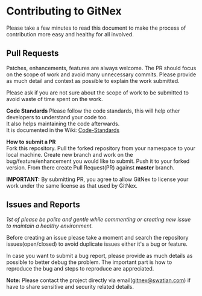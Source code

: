 # Contributing to GitNex

Please take a few minutes to read this document to make the process of contribution more easy and healthy for all involved.

## Pull Requests
Patches, enhancements, features are always welcome. The PR should focus on the scope of work and avoid many unnecessary commits. Please provide as much detail and context as possible to explain the work submitted.

Please ask if you are not sure about the scope of work to be submitted to avoid waste of time spent on the work.

**Code Standards**
Please follow the code standards, this will help other developers to understand your code too.  
It also helps maintaining the code afterwards.  
It is documented in the Wiki: [Code-Standards](https://gitea.com/gitnex/GitNex/wiki/Code-Standards)

**How to submit a PR**  
Fork this repository. Pull the forked repository from your namespace to your local machine. Create new branch and work on the bug/feature/enhancement you would like to submit. Push it to your forked version. From there create Pull Request(PR) against **master** branch.

**IMPORTANT:** By submitting PR, you agree to allow GitNex to license your work under the same license as that used by GitNex.

## Issues and Reports
*1st of please be polite and gentle while commenting or creating new issue to maintain a healthy environment.*

Before creating an issue please take a moment and search the repository issues(open/closed) to avoid duplicate issues either it's a bug or feature.

In case you want to submit a bug report, please provide as much details as possible to better debug the problem. The important part is how to reproduce the bug and steps to reproduce are appreciated.

**Note:** Please contact the project directly via email(gitnex@swatian.com) if have to share sensitive and security related details.
